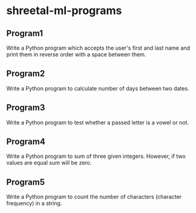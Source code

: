 # shreetal-ml-programs<h2>Program1</h2>
   Write a Python program which accepts the
user's first and last name and print them in
reverse order with a space between them.

<h2>Program2</h2>
Write a Python program to calculate number of
days between two dates.

<h2>Program3</h2>
   Write a Python program to test whether a
passed letter is a vowel or not.

<h2>Program4</h2>
Write a Python program to sum of three given
integers. However, if two values are equal sum
will be zero.


<h2>Program5</h2>
Write a Python program to count the number of
characters (character frequency) in a string.   
